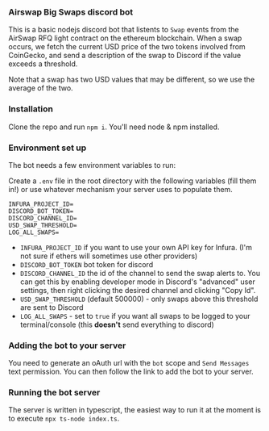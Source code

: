 ### Airswap Big Swaps discord bot

This is a basic nodejs discord bot that listents to `Swap` events from the AirSwap RFQ light contract on the ethereum blockchain. When a swap occurs, we fetch the current USD price of the two tokens involved from CoinGecko, and send a description of the swap to Discord if the value exceeds a threshold.

Note that a swap has two USD values that may be different, so we use the average of the two.

### Installation

Clone the repo and run `npm i`. You'll need node & npm installed.

### Environment set up

The bot needs a few environment variables to run:

Create a `.env` file in the root directory with the following variables (fill them in!) or use whatever mechanism your server uses to populate them.

```env
INFURA_PROJECT_ID=
DISCORD_BOT_TOKEN=
DISCORD_CHANNEL_ID=
USD_SWAP_THRESHOLD=
LOG_ALL_SWAPS=
```

- `INFURA_PROJECT_ID` if you want to use your own API key for Infura. (I'm not sure if ethers will sometimes use other providers)
- `DISCORD_BOT_TOKEN` bot token for discord
- `DISCORD_CHANNEL_ID` the id of the channel to send the swap alerts to. You can get this by enabling developer mode in Discord's "advanced" user settings, then right clicking the desired channel and clicking "Copy Id".
- `USD_SWAP_THRESHOLD` (default 500000) - only swaps above this threshold are sent to Discord
- `LOG_ALL_SWAPS` - set to `true` if you want all swaps to be logged to your terminal/console (this **doesn't** send everything to discord)

### Adding the bot to your server

You need to generate an oAuth url with the `bot` scope and `Send Messages` text permission. You can then follow the link to add the bot to your server.

### Running the bot server

The server is written in typescript, the easiest way to run it at the moment is to execute `npx ts-node index.ts`.
